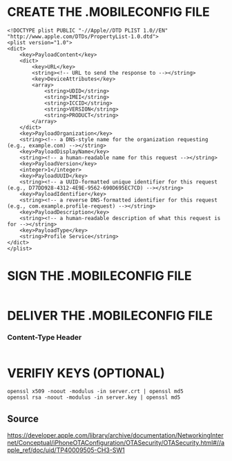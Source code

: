 # CREATE THE .MOBILECONFIG FILE


```<?xml version="1.0" encoding="UTF-8"?>
<!DOCTYPE plist PUBLIC "-//Apple//DTD PLIST 1.0//EN" "http://www.apple.com/DTDs/PropertyList-1.0.dtd">
<plist version="1.0">
<dict>
    <key>PayloadContent</key>
    <dict>
        <key>URL</key>
        <string><!-- URL to send the response to --></string>
        <key>DeviceAttributes</key>
        <array>
            <string>UDID</string>
            <string>IMEI</string>
            <string>ICCID</string>
            <string>VERSION</string>
            <string>PRODUCT</string>
        </array>
    </dict>
    <key>PayloadOrganization</key>
    <string><!-- a DNS-style name for the organization requesting (e.g., example.com) --></string>
    <key>PayloadDisplayName</key>
    <string><!-- a human-readable name for this request --></string>
    <key>PayloadVersion</key>
    <integer>1</integer>
    <key>PayloadUUID</key>
    <string><!-- a UUID-formatted unique identifier for this request (e.g., D77DD928-4312-4E9E-9562-690D695EC7CD) --></string>
    <key>PayloadIdentifier</key>
    <string><!-- a reverse DNS-formatted identifier for this request (e.g., com.example.profile-request) --></string>
    <key>PayloadDescription</key>
    <string><!-- a human-readable description of what this request is for --></string>
    <key>PayloadType</key>
    <string>Profile Service</string>
</dict>
</plist>
```




# SIGN THE .MOBILECONFIG FILE

```openssl smime -sign -signer <your ssl certificate file> -inkey <your private key file> -certfile <additional certificates if your issuer provides them> -nodetach -outform der -in <the basic .mobileconfig to sign> -out <the output file to save it as>
```

# DELIVER THE .MOBILECONFIG FILE
### Content-Type Header
```application/x-apple-aspen-config
```

# VERIFIY KEYS (OPTIONAL)
```
openssl x509 -noout -modulus -in server.crt | openssl md5
openssl rsa -noout -modulus -in server.key | openssl md5
```


## Source
https://developer.apple.com/library/archive/documentation/NetworkingInternet/Conceptual/iPhoneOTAConfiguration/OTASecurity/OTASecurity.html#//apple_ref/doc/uid/TP40009505-CH3-SW1